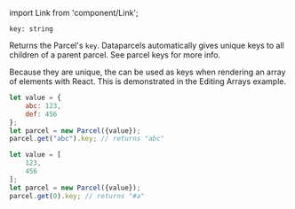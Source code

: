 import Link from 'component/Link';

```flow
key: string
```

Returns the Parcel's `key`. Dataparcels automatically gives unique keys to all children of a parent parcel. See <Link to="/parcel-keys">parcel keys</Link> for more info.

Because they are unique, the can be used as keys when rendering an array of elements with React. This is demonstrated in the <Link to="/example/editing-arrays">Editing Arrays</Link> example.
 
```js
let value = {
    abc: 123,
    def: 456
};
let parcel = new Parcel({value});
parcel.get("abc").key; // returns "abc"
```

```js
let value = [
    123,
    456
];
let parcel = new Parcel({value});
parcel.get(0).key; // returns "#a"
```
